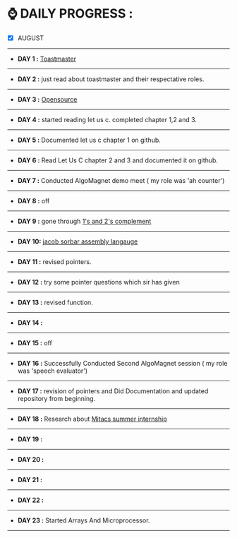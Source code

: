 # ⌚ DAILY PROGRESS :

- [x] AUGUST
--------------------------------------------------------------------------------------------------------------
- **DAY 1 :** [Toastmaster](https://franticallyspeaking.com/toastmasters-executive-committee-roles-and-responsibilities)

----------------------------------------------------------------------------------------------------------------------

- **DAY 2 :** just read about toastmaster and their respectative roles.

---------------------------------------------------------------------

- **DAY 3 :** [Opensource](https://opensource.guide/)

---------------------------------------------------

- **DAY 4 :** started reading let us c. completed chapter 1,2 and 3.

-----------------------------------------------------------------

- **DAY 5 :** Documented let us c chapter 1 on github.

----------------------------------------------------

- **DAY 6 :** Read Let Us C chapter 2 and 3 and documented it on github.

---------------------------------------------------------------------

- **DAY 7 :** Conducted AlgoMagnet demo meet ( my role was 'ah counter')

-----------------------------------------------------------------------

- **DAY 8 :** off

-----------------------------------------------------------------------

- **DAY 9 :** gone through [1's and 2's complement](https://www.geeksforgeeks.org/1s-2s-complement-binary-number/)

-----------------------------------------------------------------------

- **DAY 10:** [jacob sorbar assembly langauge](https://www.youtube.com/watch?v=iYRl50gtprA)

-----------------------------------------------------------------------

- **DAY 11 :** revised pointers.

-----------------------------------------------------------------------

- **DAY 12 :** try some pointer questions which sir has given

-----------------------------------------------------------------------

- **DAY 13 :** revised function.

-----------------------------------------------------------------------

- **DAY 14 :** 

-----------------------------------------------------------------------

- **DAY 15 :** off

----------------------------------------------------------------------

- **DAY 16 :** Successfully Conducted Second AlgoMagnet session ( my role was 'speech evaluator')

-----------------------------------------------------------------------

- **DAY 17 :**  revision of  pointers and Did Documentation and updated repository from beginning.

-----------------------------------------------------------------------

- **DAY 18 :** Research about [ Mitacs summer internship](https://www.mitacs.ca/en/programs/globalink/globalink-research-internship)

-----------------------------------------------------------------------------------------------------------------------------------

- **DAY 19 :** 

-----------------------------------------------------------------------------------------------------------------------------------

- **DAY 20 :**

-----------------------------------------------------------------------------------------------------------------------------------

- **DAY 21 :** 

-----------------------------------------------------------------------------------------------------------------------------------

- **DAY 22 :** 

-----------------------------------------------------------------------------------------------------------------------------------

- **DAY 23 :** Started Arrays And Microprocessor.

-----------------------------------------------------------------------------------------------------------------------------------













